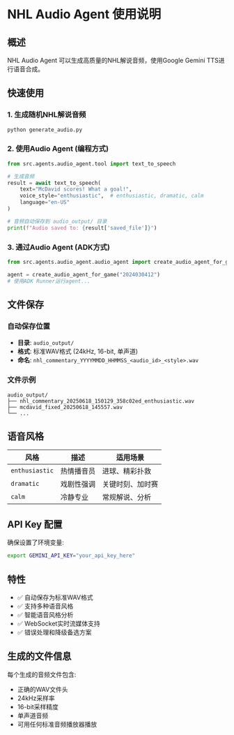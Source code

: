 # NHL Audio Agent 使用说明

## 概述
NHL Audio Agent 可以生成高质量的NHL解说音频，使用Google Gemini TTS进行语音合成。

## 快速使用

### 1. 生成随机NHL解说音频
```bash
python generate_audio.py
```

### 2. 使用Audio Agent (编程方式)
```python
from src.agents.audio_agent.tool import text_to_speech

# 生成音频
result = await text_to_speech(
    text="McDavid scores! What a goal!",
    voice_style="enthusiastic",  # enthusiastic, dramatic, calm
    language="en-US"
)

# 音频自动保存到 audio_output/ 目录
print(f"Audio saved to: {result['saved_file']}")
```

### 3. 通过Audio Agent (ADK方式)
```python
from src.agents.audio_agent.audio_agent import create_audio_agent_for_game

agent = create_audio_agent_for_game("2024030412")
# 使用ADK Runner运行agent...
```

## 文件保存

### 自动保存位置
- **目录**: `audio_output/`
- **格式**: 标准WAV格式 (24kHz, 16-bit, 单声道)
- **命名**: `nhl_commentary_YYYYMMDD_HHMMSS_<audio_id>_<style>.wav`

### 文件示例
```
audio_output/
├── nhl_commentary_20250618_150129_358c02ed_enthusiastic.wav
├── mcdavid_fixed_20250618_145557.wav
└── ...
```

## 语音风格

| 风格 | 描述 | 适用场景 |
|------|------|----------|
| `enthusiastic` | 热情播音员 | 进球、精彩扑救 |
| `dramatic` | 戏剧性强调 | 关键时刻、加时赛 |
| `calm` | 冷静专业 | 常规解说、分析 |

## API Key 配置
确保设置了环境变量:
```bash
export GEMINI_API_KEY="your_api_key_here"
```

## 特性
- ✅ 自动保存为标准WAV格式
- ✅ 支持多种语音风格
- ✅ 智能语音风格分析
- ✅ WebSocket实时流媒体支持
- ✅ 错误处理和降级备选方案

## 生成的文件信息
每个生成的音频文件包含:
- 正确的WAV文件头
- 24kHz采样率
- 16-bit采样精度
- 单声道音频
- 可用任何标准音频播放器播放 